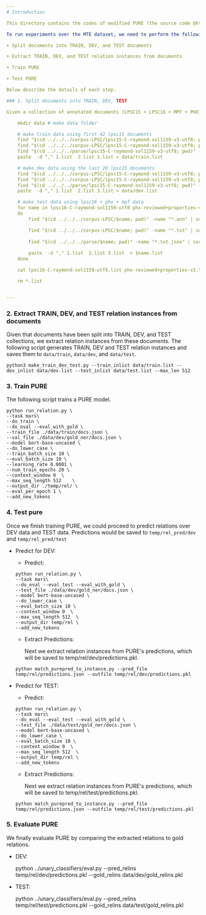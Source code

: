 ```yaml
---
# Introduction

This directory contains the codes of modified PURE (the source code @https://github.com/princeton-nlp/PURE) for relation extraction over MTE dataset. 

To run experiments over the MTE dataset, we need to perform the following steps:

+ Split documents into TRAIN, DEV, and TEST documents 

+ Extract TRAIN, DEV, and TEST relation instances from documents 

+ Train PURE

+ Test PURE  

Below describe the details of each step. 

### 1. Split documents into TRAIN, DEV, TEST 

Given a collection of annotated documents (LPSC15 + LPSC16 + MPF + PHX), we first split them into Train, Dev and Test documents . The following script does so and generates train.list, dev.list and test.list in `./data/`

    mkdir data # make data folder 

    # make train data using first 42 lpsc15 documents
    find "$(cd ../../../corpus-LPSC/lpsc15-C-raymond-sol1159-v3-utf8; pwd)" -name "*.ann" | sort  | head -42 > 1.list
    find "$(cd ../../../corpus-LPSC/lpsc15-C-raymond-sol1159-v3-utf8; pwd)" -name "*.txt" | sort | head -42 > 2.list
    find "$(cd ../../../parse/lpsc15-C-raymond-sol1159-v3-utf8; pwd)" -name "*.txt.json" | sort | head -42 > 3.list
    paste  -d "," 1.list  2.list 3.list > data/train.list

    # make dev data using the last 20 lpsc15 documents 
    find "$(cd ../../../corpus-LPSC/lpsc15-C-raymond-sol1159-v3-utf8; pwd)" -name "*.ann" | sort  | tail -20 > 1.list
    find "$(cd ../../../corpus-LPSC/lpsc15-C-raymond-sol1159-v3-utf8; pwd)" -name "*.txt" | sort | tail -20 > 2.list
    find "$(cd ../../../parse/lpsc15-C-raymond-sol1159-v3-utf8; pwd)" -name "*.txt.json" | sort | tail -20 > 3.list
    paste  -d "," 1.list  2.list 3.list > data/dev.list

    # make test data using lpsc16 + phx + mpf data 
    for name in lpsc16-C-raymond-sol1159-utf8 phx-reviewed+properties-v2 mpf-reviewed+properties-v2
    do  
        find "$(cd ../../../corpus-LPSC/$name; pwd)" -name "*.ann" | sort  > 1.list

        find "$(cd ../../../corpus-LPSC/$name; pwd)" -name "*.txt" | sort  > 2.list
        
        find "$(cd ../../../parse/$name; pwd)" -name "*.txt.json" | sort  > 3.list
        
        paste  -d "," 1.list  2.list 3.list  > $name.list
    done

    cat lpsc16-C-raymond-sol1159-utf8.list phx-reviewed+properties-v2.list mpf-reviewed+properties-v2.list > data/test.list

    rm *.list


--- 
```

### 2. Extract TRAIN, DEV, and TEST relation instances from documents

Given that documents have been split into TRAIN, DEV, and TEST  collections, we extract relation instances from these documents. The following script generates TRAIN, DEV and TEST relation instances and saves them to `data/train`, `data/dev`, and `data/test`. 

    python3 make_train_dev_test.py --train_inlist data/train.list --dev_inlist data/dev.list --test_inlist data/test.list --max_len 512

### 3. Train PURE

The following script trains a PURE model. 

    python run_relation.py \
    --task mars\
    --do_train \
    --do_eval --eval_with_gold \
    --train_file ./data/train/docs.json \
    --val_file ./data/dev/gold_ner/docs.json \
    --model bert-base-uncased \
    --do_lower_case \
    --train_batch_size 10 \
    --eval_batch_size 10 \
    --learning_rate 0.0001 \
    --num_train_epochs 20 \
    --context_window 0  \
    --max_seq_length 512    \
    --output_dir ./temp/rel/ \
    --eval_per_epoch 1 \
    --add_new_tokens

### 4. Test pure
Once we finish training PURE, we could proceed to predict relations over DEV data and TEST data. Predictions would be saved to `temp/rel_pred/dev` and `temp/rel_pred/test`

+ Predict for DEV: 
    - Predict: 

    ```
    python run_relation.py \
    --task mars\
    --do_eval --eval_test --eval_with_gold \
    --test_file ./data/dev/gold_ner/docs.json \
    --model bert-base-uncased \
    --do_lower_case \
    --eval_batch_size 10 \
    --context_window 0  \
    --max_seq_length 512  \
    --output_dir temp/rel \
    --add_new_tokens

    ```
    - Extract Predictions:

        Next we extract relation instances from PURE's predictions, which will be saved to temp/rel/dev/predictions.pkl. 

    ```
    python match_purepred_to_instance.py --pred_file temp/rel/predictions.json --outfile temp/rel/dev/predictions.pkl
    ```
    

+ Predict for TEST: 
    - Predict: 

    ```
    python run_relation.py \
    --task mars\
    --do_eval --eval_test --eval_with_gold \
    --test_file ./data/test/gold_ner/docs.json \
    --model bert-base-uncased \
    --do_lower_case \
    --eval_batch_size 10 \
    --context_window 0  \
    --max_seq_length 512  \
    --output_dir temp/rel \
    --add_new_tokens

    ```
    - Extract Predictions:

        Next we extract relation instances from PURE's predictions, which will be saved to temp/rel/test/predictions.pkl. 

    ```
    python match_purepred_to_instance.py --pred_file temp/rel/predictions.json --outfile temp/rel/test/predictions.pkl
    ```

### 5. Evaluate PURE

We finally evaluate PURE by comparing the extracted relations to gold relations. 

+ DEV:

  python ../unary_classifiers/eval.py --pred_relins temp/rel/dev/predictions.pkl --gold_relins data/dev/gold_relins.pkl 


+ TEST:

  python ../unary_classifiers/eval.py --pred_relins temp/rel/test/predictions.pkl --gold_relins data/test/gold_relins.pkl 





